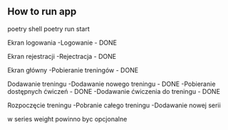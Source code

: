 ## How to run app

poetry shell
poetry run start

Ekran logowania
-Logowanie - DONE

Ekran rejestracji
-Rejectracja - DONE

Ekran główny
-Pobieranie treningów - DONE

Dodawanie treningu
-Dodawanie nowego treningu - DONE
-Pobieranie dostępnych ćwiczeń - DONE
-Dodawanie ćwiczenia do treningu - DONE

Rozpoczęcie treningu
-Pobranie całego treningu
-Dodawanie nowej serii

<!-- TODO -->

w series weight powinno byc opcjonalne
